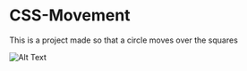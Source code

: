 # CSS-Movement
This is a project made so that a circle moves over the squares

![Alt Text](https://drive.google.com/open?id=1U67pLx8YJL6e7dH3k7-6X5YIkkO0PJu9)


